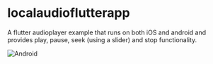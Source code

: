 # localaudioflutterapp

A flutter audioplayer example that runs on both iOS and android and provides play, pause, seek (using a slider) and stop functionality.

![Android](https://github.com/samupra/local_flutter_audio_player/blob/master/android_nexus_emu.png)